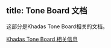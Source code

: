 title: Tone Board 文档
---

这部分是Khadas Tone Board相关的文档。

[Khadas Tone Board 相关信息](https://www.khadas.com/tone)
